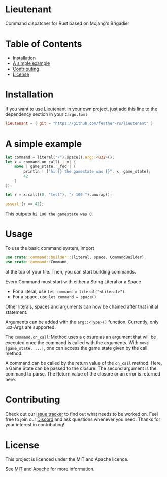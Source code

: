 # Lieutenant

Command dispatcher for Rust based on Mojang's Brigadier

# Table of Contents

- [Installation](#installation)
- [A simple example](#a-simple-example)
- [Contributing](#contributing)
- [License](#license)

# Installation

If you want to use Lieutenant in your own project, just add this line to the dependency section in your `Cargo.toml`

```toml
lieutenant = { git = "https://github.com/feather-rs/lieutenant" }
```

# A simple example

```rust
let command = literal("/").space().arg::<u32>();
let x = command.on_call( | x| {
    move | game_state, _foo | {
        println ! ("hi {} the gamestate was {}", x, game_state);
        42
    }
});

let r = x.call((0, "test"), "/ 100 ").unwrap();

assert!(r == 42);
```

This outputs `hi 100 the gamestate was 0`.

# Usage

To use the basic command system, import
```rust
use crate::command::builder::{literal, space, CommandBuilder};
use crate::command::Command;
```
at the top of your file. Then, you can start building commands.

Every Command must start with either a String Literal or a Space
- For a literal, use `let command = literal("<Literal>")`
- For a space, use `let command = space()`

Other literals, spaces and arguments can now be chained after that initial statement.

Arguments can be added with the `arg::<Type>()` function. Currently, only `u32`-Args are supported.

The `command.on_call`-Method uses a closure as an argument that will be executed once the command is called with the arguments. 
With `move |game_state, ...|`, one can access the game state given by the call method.

A command can be called by the return value of the `on_call` method. Here, a Game State can be passed to the closure. The second argument is the command to parse.
The Return value of the closure or an error is returned here.

# Contributing

Check out our [issue tracker](https://github.com/feather-rs/lieutenant/issues) to find out what needs to be worked on. Feel free to join our [Discord](https://discordapp.com/invite/4eYmK69) and ask questions whenever you need. Thanks for your interest in contributing!

# License

This project is licenced under the MIT and Apache licence.

See [MIT](LICENSE-MIT.md) and [Apache](LICENSE-APACHE.md) for more information.
